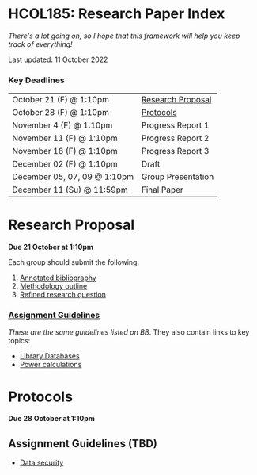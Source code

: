 # HCOL185: Research Paper Index 

*There's a lot going on, so I hope that this framework will help you keep track of everything!*

Last updated: 11 October 2022



### Key Deadlines

|                              |                                        |
| ---------------------------- | -------------------------------------- |
| October 21 (F) @ 1:10pm      | [Research Proposal](research-proposal) |
| October 28 (F) @ 1:10pm      | [Protocols](protocols)                 |
| November 4 (F) @ 1:10pm      | Progress Report 1                      |
| November 11 (F) @ 1:10pm     | Progress Report 2                      |
| November 18 (F) @ 1:10pm     | Progress Report 3                      |
| December 02 (F) @ 1:10pm     | Draft                                  |
| December 05, 07, 09 @ 1:10pm | Group Presentation                     |
| December 11 (Su) @ 11:59pm   | Final Paper                            |



# Research Proposal 

**Due 21 October at 1:10pm**

Each group should submit the following: 

1. [Annotated bibliography](rproposal.html/annotated-bibliography)
2. [Methodology outline](rproposal.html/detailed-methodology-outline)
3. [Refined research question](refined-research-question)

### [Assignment Guidelines](rproposal)

*These are the same guidelines listed on BB*. They also contain links to key topics: 

- [Library Databases](library_database)
- [Power calculations](powercalc.html)



# Protocols 

**Due 28 October at 1:10pm**



## Assignment Guidelines (TBD)

- [Data security](data-security)